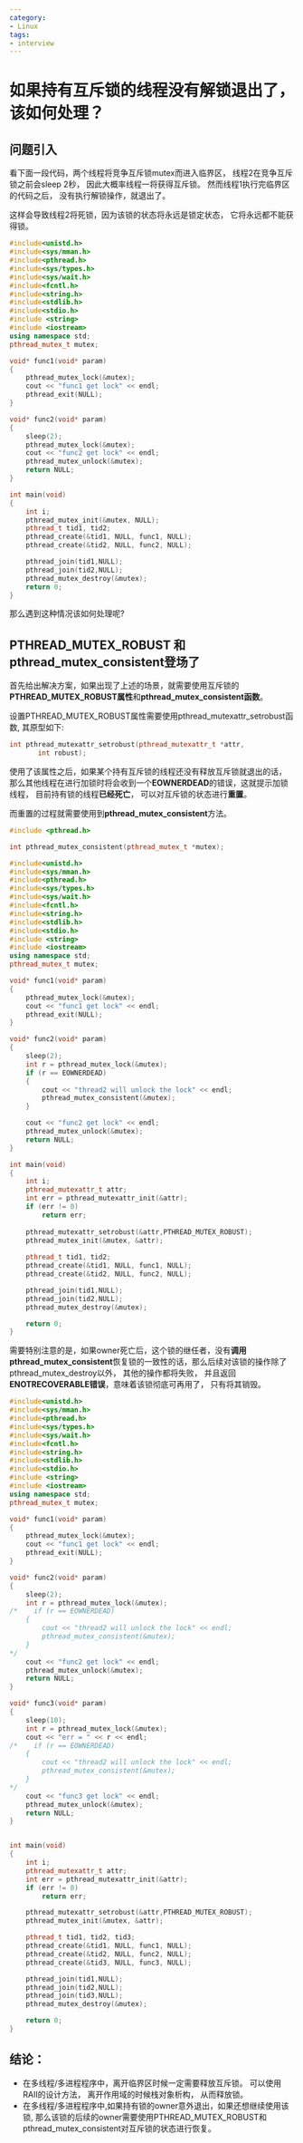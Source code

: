 ```yaml
---
category: 
- Linux
tags:
- interview
---
```


# 如果持有互斥锁的线程没有解锁退出了，该如何处理？

## 问题引入 

看下面一段代码，两个线程将竞争互斥锁mutex而进入临界区， 线程2在竞争互斥锁之前会sleep 2秒， 因此大概率线程一将获得互斥锁。 然而线程1执行完临界区的代码之后， 没有执行解锁操作，就退出了。

这样会导致线程2将死锁，因为该锁的状态将永远是锁定状态， 它将永远都不能获得锁。

```cpp
#include<unistd.h>
#include<sys/mman.h>
#include<pthread.h>
#include<sys/types.h>
#include<sys/wait.h>
#include<fcntl.h>
#include<string.h>
#include<stdlib.h>
#include<stdio.h>
#include <string>
#include <iostream>
using namespace std;
pthread_mutex_t mutex;

void* func1(void* param)
{
    pthread_mutex_lock(&mutex);
    cout << "func1 get lock" << endl;
    pthread_exit(NULL);
}

void* func2(void* param)
{
    sleep(2);
    pthread_mutex_lock(&mutex);
    cout << "func2 get lock" << endl;
    pthread_mutex_unlock(&mutex);
    return NULL;
}

int main(void)
{
    int i;
    pthread_mutex_init(&mutex, NULL);
    pthread_t tid1, tid2;
    pthread_create(&tid1, NULL, func1, NULL);
    pthread_create(&tid2, NULL, func2, NULL);

    pthread_join(tid1,NULL);
    pthread_join(tid2,NULL);
    pthread_mutex_destroy(&mutex);
    return 0;
}
```
那么遇到这种情况该如何处理呢?

## PTHREAD_MUTEX_ROBUST 和  pthread_mutex_consistent登场了

首先给出解决方案，如果出现了上述的场景，就需要使用互斥锁的**PTHREAD_MUTEX_ROBUST属性**和**pthread_mutex_consistent函数**。

设置PTHREAD_MUTEX_ROBUST属性需要使用pthread_mutexattr_setrobust函数, 其原型如下:
```cpp
int pthread_mutexattr_setrobust(pthread_mutexattr_t *attr,
       int robust);
```

使用了该属性之后，如果某个持有互斥锁的线程还没有释放互斥锁就退出的话， 那么其他线程在进行加锁时将会收到一个**EOWNERDEAD**的错误，这就提示加锁线程， 目前持有锁的线程**已经死亡**， 可以对互斥锁的状态进行**重置**。

而重置的过程就需要使用到**pthread_mutex_consistent**方法。

```cpp
#include <pthread.h>

int pthread_mutex_consistent(pthread_mutex_t *mutex);
```

```cpp
#include<unistd.h>
#include<sys/mman.h>
#include<pthread.h>
#include<sys/types.h>
#include<sys/wait.h>
#include<fcntl.h>
#include<string.h>
#include<stdlib.h>
#include<stdio.h>
#include <string> 
#include <iostream>
using namespace std;
pthread_mutex_t mutex;

void* func1(void* param)
{
    pthread_mutex_lock(&mutex);
    cout << "func1 get lock" << endl;
    pthread_exit(NULL);
}

void* func2(void* param)
{
    sleep(2);
    int r = pthread_mutex_lock(&mutex);
    if (r == EOWNERDEAD)
    {
        cout << "thread2 will unlock the lock" << endl;
        pthread_mutex_consistent(&mutex);
    }  

    cout << "func2 get lock" << endl;
    pthread_mutex_unlock(&mutex);
    return NULL;
}

int main(void)
{
    int i;
    pthread_mutexattr_t attr;
    int err = pthread_mutexattr_init(&attr);
    if (err != 0)
        return err;
         
    pthread_mutexattr_setrobust(&attr,PTHREAD_MUTEX_ROBUST);  
    pthread_mutex_init(&mutex, &attr);
    
    pthread_t tid1, tid2;
    pthread_create(&tid1, NULL, func1, NULL);
    pthread_create(&tid2, NULL, func2, NULL);

    pthread_join(tid1,NULL);
    pthread_join(tid2,NULL);
    pthread_mutex_destroy(&mutex);

    return 0;
}
```

需要特别注意的是，如果owner死亡后，这个锁的继任者，没有**调用pthread_mutex_consistent**恢复锁的一致性的话，那么后续对该锁的操作除了pthread_mutex_destroy以外， 其他的操作都将失败， 并且返回**ENOTRECOVERABLE错误**，意味着该锁彻底可再用了， 只有将其销毁。

```cpp
#include<unistd.h>
#include<sys/mman.h>
#include<pthread.h>
#include<sys/types.h>
#include<sys/wait.h>
#include<fcntl.h>
#include<string.h>
#include<stdlib.h>
#include<stdio.h>
#include <string>
#include <iostream>
using namespace std;
pthread_mutex_t mutex;

void* func1(void* param)
{
    pthread_mutex_lock(&mutex);
    cout << "func1 get lock" << endl;
    pthread_exit(NULL);
}

void* func2(void* param)
{
    sleep(2);
    int r = pthread_mutex_lock(&mutex);
/*    if (r == EOWNERDEAD)
    {
        cout << "thread2 will unlock the lock" << endl;
        pthread_mutex_consistent(&mutex);
    }
*/
    cout << "func2 get lock" << endl;
    pthread_mutex_unlock(&mutex);
    return NULL;
}

void* func3(void* param)
{
    sleep(10);
    int r = pthread_mutex_lock(&mutex);
    cout << "err = " << r << endl;
/*    if (r == EOWNERDEAD)
    {
        cout << "thread2 will unlock the lock" << endl;
        pthread_mutex_consistent(&mutex);
    }
*/
    cout << "func3 get lock" << endl;
    pthread_mutex_unlock(&mutex);
    return NULL;
}


int main(void)
{
    int i;
    pthread_mutexattr_t attr;
    int err = pthread_mutexattr_init(&attr);
    if (err != 0)
        return err;

    pthread_mutexattr_setrobust(&attr,PTHREAD_MUTEX_ROBUST);
    pthread_mutex_init(&mutex, &attr);

    pthread_t tid1, tid2, tid3;
    pthread_create(&tid1, NULL, func1, NULL);
    pthread_create(&tid2, NULL, func2, NULL);
    pthread_create(&tid3, NULL, func3, NULL);

    pthread_join(tid1,NULL);
    pthread_join(tid2,NULL);
    pthread_join(tid3,NULL);
    pthread_mutex_destroy(&mutex);

    return 0;
}

```


## 结论：
- 在多线程/多进程程序中，离开临界区时候一定需要释放互斥锁。 可以使用RAII的设计方法， 离开作用域的时候栈对象析构， 从而释放锁。
- 在多线程/多进程程序中,如果持有锁的owner意外退出，如果还想继续使用该锁, 那么该锁的后续的owner需要使用PTHREAD_MUTEX_ROBUST和pthread_mutex_consistent对互斥锁的状态进行恢复。